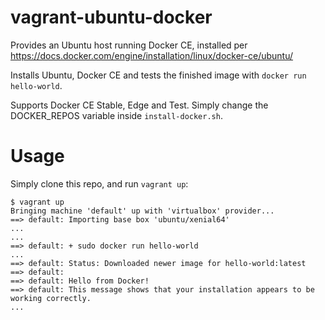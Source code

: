 # vagrant-ubuntu-docker

Provides an Ubuntu host running Docker CE, installed per https://docs.docker.com/engine/installation/linux/docker-ce/ubuntu/

Installs Ubuntu, Docker CE and tests the finished image with `docker run hello-world`.

Supports Docker CE Stable, Edge and Test. Simply change the DOCKER_REPOS variable inside `install-docker.sh`.

# Usage

Simply clone this repo, and run `vagrant up`:

```
$ vagrant up
Bringing machine 'default' up with 'virtualbox' provider...
==> default: Importing base box 'ubuntu/xenial64'
...
...
==> default: + sudo docker run hello-world
...
==> default: Status: Downloaded newer image for hello-world:latest
==> default: 
==> default: Hello from Docker!
==> default: This message shows that your installation appears to be working correctly.
...
```
